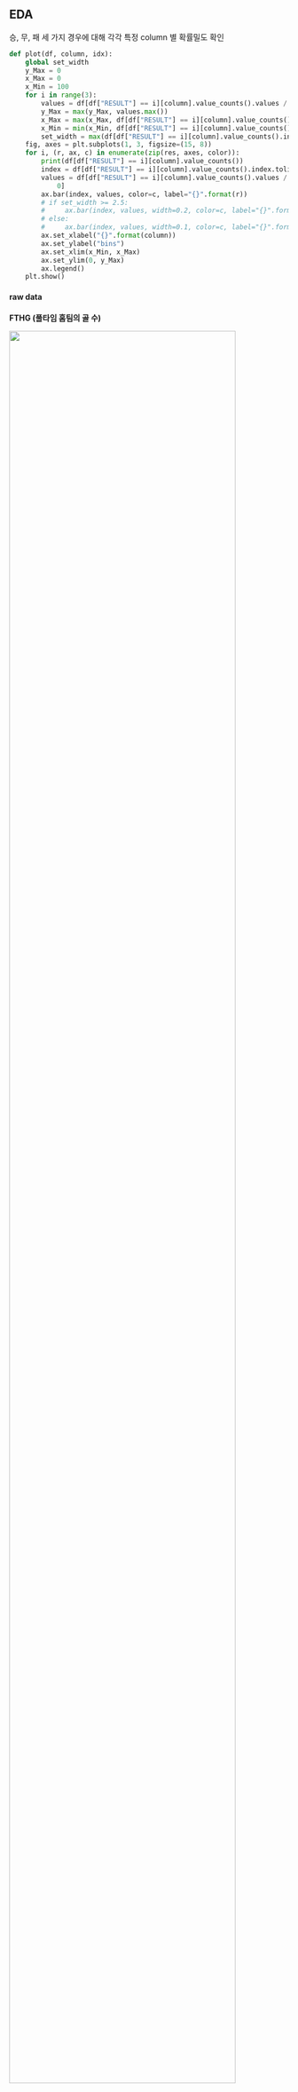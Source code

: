 ## EDA

승, 무, 패 세 가지 경우에 대해 각각 특정 column 별 확률밀도 확인

```python
def plot(df, column, idx):
    global set_width
    y_Max = 0
    x_Max = 0
    x_Min = 100
    for i in range(3):
        values = df[df["RESULT"] == i][column].value_counts().values / df[df["RESULT"] == i][column].shape[0]
        y_Max = max(y_Max, values.max())
        x_Max = max(x_Max, df[df["RESULT"] == i][column].value_counts().index.max())
        x_Min = min(x_Min, df[df["RESULT"] == i][column].value_counts().index.min())
        set_width = max(df[df["RESULT"] == i][column].value_counts().index)
    fig, axes = plt.subplots(1, 3, figsize=(15, 8))
    for i, (r, ax, c) in enumerate(zip(res, axes, color)):
        print(df[df["RESULT"] == i][column].value_counts())
        index = df[df["RESULT"] == i][column].value_counts().index.tolist()
        values = df[df["RESULT"] == i][column].value_counts().values / df[df["RESULT"] == i][column].shape[
            0]
        ax.bar(index, values, color=c, label="{}".format(r))
        # if set_width >= 2.5:
        #     ax.bar(index, values, width=0.2, color=c, label="{}".format(r))
        # else:
        #     ax.bar(index, values, width=0.1, color=c, label="{}".format(r))
        ax.set_xlabel("{}".format(column))
        ax.set_ylabel("bins")
        ax.set_xlim(x_Min, x_Max)
        ax.set_ylim(0, y_Max)
        ax.legend()
    plt.show()
```

#### raw data

**FTHG (풀타임 홈팀의 골 수)**

<img src="https://user-images.githubusercontent.com/58063806/117828439-c5591200-b2ac-11eb-915e-d7ac6c980150.png" width=90% />

**FTAG (풀타임 원정팀의 골 수)**

<img src="https://user-images.githubusercontent.com/58063806/117828574-e588d100-b2ac-11eb-99b7-a97000864c83.png" width=90%/>

**HTHG (전반 홈팀의 골 수)**

<img src="https://user-images.githubusercontent.com/58063806/117828676-018c7280-b2ad-11eb-838a-7ce987c76ace.png" width=90% />

**HTAG (전반 원정팀의 골 수)**

<img src="https://user-images.githubusercontent.com/58063806/117828897-3993b580-b2ad-11eb-9ae9-608ac1ce079e.png" width=90% />

**HS (홈팀의 슈팅 수)**

<img src="https://user-images.githubusercontent.com/58063806/117829049-592ade00-b2ad-11eb-9198-f9224dde7fcf.png" width=90% />

**AS (원정팀의 슈팅 수)**

<img src="https://user-images.githubusercontent.com/58063806/117829193-7d86ba80-b2ad-11eb-943e-78645cf60986.png" width=90% />

**HST (홈팀의 유효슈팅 수)**

<img src="https://user-images.githubusercontent.com/58063806/117829320-9e4f1000-b2ad-11eb-8a7c-5fa330c6fbed.png" width=90%/>

**AST (원정팀의 유효슈팅 수)**

<img src="https://user-images.githubusercontent.com/58063806/117829448-ba52b180-b2ad-11eb-8d66-b06363bf5085.png" width=90% />

**HF (홈팀이 얻은 파울 수)**

<img src="https://user-images.githubusercontent.com/58063806/117829540-d22a3580-b2ad-11eb-8dea-d510abc93e2c.png" width=90% />

**AF (원정팀이 얻은 파울 수)**

<img src="https://user-images.githubusercontent.com/58063806/117829801-0d2c6900-b2ae-11eb-8a80-65888232cf28.png" width=90% />

**HC (홈팀이 얻은 코너킥 수)**

<img src="https://user-images.githubusercontent.com/58063806/117829915-2503ed00-b2ae-11eb-9135-79265b00f6a2.png" width=90% />

**AC (원정팀이 얻은 코너킥 수)**

<img src="https://user-images.githubusercontent.com/58063806/117830125-4c5aba00-b2ae-11eb-8a44-6dbf53956f1c.png" width=90% />

**HY (홈팀의 옐로우카드 수)**

<img src="https://user-images.githubusercontent.com/58063806/117830196-5da3c680-b2ae-11eb-868e-24ff14392c13.png" width=90% />

**AY (원정팀의 옐로우카드 수)**

<img src="https://user-images.githubusercontent.com/58063806/117830431-993e9080-b2ae-11eb-9bd2-f6a77130bef2.png" width=90% />

**HR (홈팀의 레드카드 수)**

<img src="https://user-images.githubusercontent.com/58063806/117830533-b07d7e00-b2ae-11eb-81a5-3b7d5b21749c.png" width=90% />

**AR (원정팀의 레드카드 수)**

<img src="https://user-images.githubusercontent.com/58063806/117830666-d014a680-b2ae-11eb-966b-f2af033a1817.png" width=90% />

**<u>골에 대한 데이터들을 제외하고는 승, 무, 패 데이터 간의 차이가 미미함</u>**

#### 분산분석(ANOVA)을 통해 확인 

- 각 집단의 데이터 개수가 비슷하고 데이터 분포가 정규 분포를 이루는 경우에 신뢰도가 높음
- StandardScaler로 정규화를 진행 **(정규분포화)**
- SMOTE로 oversampling 진행 **(데이터 개수 맞춤)**

```python
scaler = StandardScaler()
scaled_train = scaler.fit_transform(train.iloc[:, 3:-1])
scaled_train = pd.DataFrame(scaled_train, columns=data.columns[3:-1])
sampler = SMOTE(random_state=42)
df = sampler.fit_resample(scaled_train, train.iloc[:, [-1]])
df = pd.concat([df[0], df[1]], axis=1)
fstat, p_val = f_oneway(df.loc[df["RESULT"] == 0, df.columns[:-1]],
                        df.loc[df["RESULT"] == 1, df.columns[:-1]],
                        df.loc[df["RESULT"] == 2, df.columns[:-1]])
```

AC (원정팀이 얻은 코너킥 수) 데이터에 대해 p-value 0.73으로 유의수준 0.05을 초과 (귀무가설 채택)

> 각 집단의 평균이 동일 (집단의 분류에 있어서 중요도가 떨어짐)

#### 사후검정을 통해 확인

- 특성별로 각 집단간의 차이 유무를 확인하기 위함

```python
for i in range(3, 19):
    print(train.columns[i])
    posthoc = pairwise_tukeyhsd(train.iloc[:, [i]], train.iloc[:, [-1]], alpha=0.05)
    print(posthoc)
    plt.figure(figsize=(10, 10))
    posthoc.plot_simultaneous()
    plt.title("{}".format(train.columns[i]))
    plt.show()
```

<img src="https://user-images.githubusercontent.com/58063806/117858511-eaf41480-b2c8-11eb-8203-f606ae93ef87.png" width=40% />

<img src="https://user-images.githubusercontent.com/58063806/117858638-09f2a680-b2c9-11eb-8471-103b4f4dee19.png" width=40% />

<img src="https://user-images.githubusercontent.com/58063806/117858762-2989cf00-b2c9-11eb-8ffe-1e70712828bc.png" width=40% />

- 위와 같이 파울, 코너킥, 옐로카드에 해당하는 특성들의 일부 집단이 동일한 것을 볼 수 있음
- EX)

<img src="https://user-images.githubusercontent.com/58063806/117859224-b03eac00-b2c9-11eb-8399-f49f1f7b6327.png" width=70%/>

- HF 특성은 승, 무, 패의 모든 경우에서 겹침 (모든 집단의 평균이 거의 동일하다고 판단)
- **데이터의 분포를 시각화 했던 것과 유사한 결과가 나옴 (골과 슈팅을 제외한 데이터들은 각 집단간의 분포 차이가 크지 않음)** 

#### Data quantization

- 연속형 데이터에 대해 각각 10개의 구간으로 나눠서 분포를 살펴봄

<img src="https://user-images.githubusercontent.com/58063806/119519053-117b7a80-bdb4-11eb-80df-2af97f634f66.png" width=50% />

<img src="https://user-images.githubusercontent.com/58063806/119519288-438cdc80-bdb4-11eb-96bf-d1fc64af1c36.png" width=50% />

<img src="https://user-images.githubusercontent.com/58063806/119519401-59020680-bdb4-11eb-8a63-1df7ddecb094.png" width=50% />

<img src="https://user-images.githubusercontent.com/58063806/119519343-4e477180-bdb4-11eb-9a17-7b8bc03f207d.png" width=50% />

SD(슈팅 시도의 차이)를 제외하고는 무승부를 중심으로 승리와 패배 레이블은 확실히 구분되는 분포를 보임 

#### Data Correlation

<img src="https://user-images.githubusercontent.com/58063806/120439266-49d71600-c3bd-11eb-8df8-f53a51d276eb.png" width=70% />

**홈팀과 원정팀의 차이**

- HTR : 하프타임 종료 후 결과
- FGD : 풀타임 득점 수
- 2HGD : 후반전 득점 수
- HGD : 전반전 득점 수
- SD : 슈팅 수
- STD : 유효슈팅 수
- Pezzali

> 위의 피처들은 비교적 높은 상관관계를 가짐을 볼 수 있음 (일반적으로 슈팅횟수와 골은 비례하기 때문이라고 생각됨)

**홈팀과 원정팀 고유의 값**

- HP : 홈팀의 이전 10경기 누적 승점 

- AP : 원정팀의 이전 10경기 누적 승점

> AP를 제외한 피처들이 경기결과에 있어서 약한 양적 상관관계를 보임
>
> AP는 원점팀의 승점이므로 이것이 크면 패배의 확률이 올라간다고 생각, 그러므로 홈을 중심으로 생성한 나머지 피처들과 경기결과에 있어서 약한 양적 상관관계를 보임  

<img src="https://user-images.githubusercontent.com/58063806/120441027-1e552b00-c3bf-11eb-9502-7790ebc410d1.png" width=100%/>

#### dataset 구성

통계적 분석을 기반으로 파울, 코너킥, 옐로우카드에 대한 데이터를 제외한 풀타임 골, 전반전 골, 슈팅, 유효슈팅, 레드카드, pezzali score 그리고 추가적으로 HTR (전반전 결과)를 기반으로 데이터셋 생성

> <img src="https://user-images.githubusercontent.com/58063806/118002520-a75de100-b382-11eb-8d4d-12df030c8bb3.png" width=60% />
>
> pezzali score - 홈팀의 공격시도 대비 골 * 원정팀의 공격시도 대비 골의 역수
>
> 공격과 수비에서 모두 효율적일수록 높은 pezzali score를 기록
>
> 참고문헌 - The harsh rule of the goals: data-driven performance indicators for football teams

**홈팀 - 원정팀 방식으로 구성 (data label : 0 - 패배, 1 - 무승부, 2 - 승리)**

**trainset**

<img src="https://user-images.githubusercontent.com/58063806/117999658-079f5380-b380-11eb-817a-7dbd38095cd0.png" width=40%/>

<img src="https://user-images.githubusercontent.com/58063806/117999855-3caba600-b380-11eb-912b-98c4ed86f54d.png" width=15% />

**testset**

<img src="https://user-images.githubusercontent.com/58063806/118000017-66fd6380-b380-11eb-8f66-6a4dc1b8896b.png" width=50% />

<img src="https://user-images.githubusercontent.com/58063806/118000514-d6735300-b380-11eb-91f8-86336ed001d5.png" width=15% />

(2 - 승리, 1 - 무승부, 0 - 패배)

**testset의 구성방식**

1. 해당 경기 홈팀과 원정팀의 이전 5경기 **맞대결 데이터들의 평균 값**
2. 해당 경기 **홈팀의 이전 5경기 데이터 평균 값** - 해당 경기 **원정팀의 이전 5경기 데이터 평균 값**
3. 해당 경기 **홈팀의 이전 홈 5경기 데이터 평균 값** - 해당 경기 **원정팀이 이전 원정 5경기 데이터 평균 값**
4. 위의 세 방식을 모두 합산한 후 평균

> 이전 5경기 데이터가 없는 경우는 있는 데이터 만큼만 평균, 아얘 없는 경우는 삭제

testset을 구성하고 PCA를 이용해서 2차원으로 차원축소 후 각 집단별 데이터의 분포를 살펴보고 성능을 측정

> 파라미터 튜닝을 거치지 않은 RandomForestClassifier를 사용해서 성능 측정

**trainset 분포**

- FGD, 2HGD, HGD, SD, STD, Pezzali, HTR

<img src="https://user-images.githubusercontent.com/58063806/119518805-d1b49300-bdb3-11eb-80e1-c243b202e1de.png" width=60% />

- FGD, 2HGD, HGD, SD, STD, Pezzali, HTR, HP, AP

<img src="https://user-images.githubusercontent.com/58063806/120449087-34ff8000-c3c7-11eb-8922-46e71d8e6b25.png" width=60% />

승리, 무승부, 패배의 경향이 어느 정도 구분되는 것을 볼 수 있음 

- 위의 결과에서 승리, 무승부, 패배의 경향이 어느 정도 나타나는 것으로 보아 리그에 상관없이 프리미어리그 외에 다른 리그의 데이터들도 추가해서 데이터의 개수를 더 늘릴 수 있다고 판단됨
- 또한 testset 구성방식에서 경기에 따라 가중치를 부여, 일부 방식을 혼합해서 사용 등 다양한 시도도 요구됨 

**testset 분포**

1번과 3번의 방식을 혼합해서 testset을 구성

**(이전 데이터에 해당하는 5경기에서 승, 무, 패의 빈도를 곱해줌으로써 가중치를 부여)**

- FGD, 2HGD, HGD, SD, STD, Pezzali, HTR

<img src="https://user-images.githubusercontent.com/58063806/120442079-37aaa700-c3c0-11eb-99bc-9d91fde756e5.png" width=60%/>

```python
confusion matrix
[[160   4  84]
 [ 83  14  75]
 [ 95   9 193]]
acc - 51.185%
```

- FGD, 2HGD, HGD, SD, STD, Pezzali, HTR, HP, AP

<img src="https://user-images.githubusercontent.com/58063806/120444013-2ebad500-c3c2-11eb-86ff-c406a5556324.png" width=60%/>

```python
confusion matrix
[[159   4  84]
 [ 83  11  75]
 [ 95   9 189]]
acc - 50.635%
```

**feature importance**

<img src="https://user-images.githubusercontent.com/58063806/120449161-29fa1f00-c3ca-11eb-9ce0-02b831755295.PNG" width=60% />

- 추가적으로 홈팀과 원정팀의 3경기, 5경기에 대한 연승과 연패에 해당하는 피처를 다음과 같이 구성했으나 학습에 영향을 미치지 않음  

<img src="https://user-images.githubusercontent.com/58063806/120442928-1ac2a380-c3c1-11eb-8450-0292ba5963f3.png" width=100% />

- 승리와 패배시에도 접전의 경우나 예측하기 힘든 결과가 나오는 경우 때문에 분포의 중앙부분에서 보다시피 승리, 무승부, 패배를 예측하지 못하는 것으로 보임

**승, 패에 대한 이진 분류**

- 데이터에서 승리한 label의 개수가 가장 많았기 때문에 무승부를 패배로 변환
  - FGD, 2HGD, HGD, SD, STD, Pezzali, HTR, HP, AP

<img src="https://user-images.githubusercontent.com/58063806/120446215-4c893980-c3c4-11eb-99b6-ef77ecf4e08b.png" width=60%s />

```python
confusion matrix
[[254 162]
 [105 188]]
acc - 62.341%
```



**최근 5경기 상대전적**

<img src="https://user-images.githubusercontent.com/58063806/116851771-00fd3780-ac2e-11eb-98cc-b3d2786ec66d.png" width=90%/>

5경기 상대전적이 없는 -1 값을 제외하고

패 : 0 ~ 1.2, 1.3 정도에 밀집

무 : 0.8 ~ 2 정도에 밀집

승 : 0.8 ~ 2.7 정도에 밀집 (3인 경우가 존재) 

**홈팀의 이전 5경기 성적**

<img src="https://user-images.githubusercontent.com/58063806/116852006-8254ca00-ac2e-11eb-8da8-cfd03b026d5f.png" width=90% />

패 : 0.5 ~ 1.3 정도에 밀집

무 : 0.7 ~ 1.7 정도에 밀집 (3인 경우 2.5% 정도 존재)

승 : 0.9 ~ 2.1 정도에 밀집 (3인 경우 7.5% 정도 존재)

**원정팀의 이전 5경기 성적**

<img src="https://user-images.githubusercontent.com/58063806/116852690-bc729b80-ac2f-11eb-86a0-44724a31585f.png" width=90% />

패 : 0.5 ~ 2.5 정도에 밀집 (3인 경우가 10% 존재)

무 : 패배와 비슷한 분포를 보이지만 3인 경우가 현저히 줄어듬

승 : 0 ~ 2.3 정도에 밀집 (무승부와 비슷한 분포를 보이지만 조금 더 왼쪽으로 이동한 경향)

**홈팀의 이전 5경기 득점**

<img src="https://user-images.githubusercontent.com/58063806/116853080-694d1880-ac30-11eb-8227-9fa1b03e6fb0.png" width=90%/>

패 : 0.5 ~ 2.3 정도에 밀집

무 : 패배와 비슷한 분포를 보이지만 1.5 이상 빈도가 약간 상승

승 : 마찬가지로 무승부에서 1.5 이상 빈도가 약간 상승한 모습 (3.0 이상의 값들도 어느 정도 존재)

**홈팀의 이전 5경기 실점**

<img src="https://user-images.githubusercontent.com/58063806/116853414-f6906d00-ac30-11eb-8e68-ec83f8e5f585.png" width=90% />

패 : 0.5 ~ 2 정도에 밀집 (3.0 이상의 값들이 어느 정도 존재)

무 : 0.4 ~ 1.7 정도에 밀집 (3.0을 넘는 값들이 존재하지 않음)

승 : 0.4 ~ 1.8 정도에 밀집 (대부분 2.7 이하의 값들로 구성)

**원정팀의 이전 5경기 득점**

<img src="https://user-images.githubusercontent.com/58063806/116853790-98b05500-ac31-11eb-8ca1-d8ca9fe72288.png" width=90% />

패 : 0.5 ~ 2.5 정도에 밀집 (2.5 이상의 값들도 10% 이상 존재)

무 : 0.3 ~ 1.8 정도에 밀집 (2.3 이상의 값들이 존재하지 않음)

승 : 0 ~ 1.8 정도에 밀집 (무승부에 비해 그래프가 왼쪽으로 조금 치우침)

**원정팀의 이전 5경기 실점**

<img src="https://user-images.githubusercontent.com/58063806/116854085-14aa9d00-ac32-11eb-861a-ecf8357288ea.png" width=90% />

패 : 0.3 ~ 2.0 정도에 밀집 (2.7 이상의 값들이 존재하지 않음)

무 : 0.7 ~ 2.3 정도에 밀집 

승 : 0.7 ~ 2.4 정도에 밀집

**홈팀의 풀타임 골 수의 평균치**

<img src="https://user-images.githubusercontent.com/58063806/116854553-d497ea00-ac32-11eb-818d-1fd067134f91.png" width=90% />

패 : 1 ~ 1.2 정도에 밀집 (1.2가 40%의 비율을 차지함)

무 :  패배와 비슷한 분포를 보이지만 1.2의 비율이 작어지고 1.9의 비율이 늘어남

승 : 무승부에 비해 1.2의 비율이 더욱 작아지고 1.9와 2.1의 비율이 늘어남

**홈팀의 하프타임 골 수의 평균치**

<img src="https://user-images.githubusercontent.com/58063806/116854593-e37e9c80-ac32-11eb-8067-30010e6f7ee9.png" width=90% />

풀타임 골 수 피처와 비슷한 양상으로 패배에서 승리로 갈수록 더 높은 수치의 비율이 높아지는 경향

**원정팀의 풀타임 골 수의 평균치**

<img src="C:\Users\salmon11\AppData\Roaming\Typora\typora-user-images\image-20210503171403922.png" width=90% />

**원정팀의 하프타임 골 수의 평균치**

<img src="https://user-images.githubusercontent.com/58063806/116854664-04df8880-ac33-11eb-9fff-32e97fe06ea4.png" width=90% />

홈팀 피처의 경우와 반대의 경향

**홈팀의 슈팅 평균치**

<img src="https://user-images.githubusercontent.com/58063806/116854813-42dcac80-ac33-11eb-9f24-72a4a37dd82d.png" width=90% />

**홈팀의 유효슈팅 평균치**

<img src="C:\Users\salmon11\AppData\Roaming\Typora\typora-user-images\image-20210503171645399.png" width=90% />

**홈팀의 얻은 파울 평균치** 

<img src="https://user-images.githubusercontent.com/58063806/116854898-6273d500-ac33-11eb-8004-a0e14e631055.png" width=90% />

**홈팀의 얻은 코너킥 평균치**

<img src="https://user-images.githubusercontent.com/58063806/116855612-a4514b00-ac34-11eb-9cbf-eab23f5b8c85.png" width=90% />

**홈팀의 옐로 카드 평균치**

<img src="https://user-images.githubusercontent.com/58063806/116855648-b206d080-ac34-11eb-9c06-42023dbeec06.png" width=90% />

**홈팀의 레드 카드 평균치**

<img src="https://user-images.githubusercontent.com/58063806/116855694-c21eb000-ac34-11eb-927c-12789c4118dc.png" width=90% />

**원정팀의 슈팅 평균치**

<img src="https://user-images.githubusercontent.com/58063806/116855174-ea59df00-ac33-11eb-89c3-eb0495726203.png" width=90% />

**원정팀의 유효슈팅 평균치**

<img src="https://user-images.githubusercontent.com/58063806/116855219-fcd41880-ac33-11eb-884d-0c69407f202f.png" width=90% />

**원정팀의 얻은 파울 평균치** 

<img src="https://user-images.githubusercontent.com/58063806/116855249-0a899e00-ac34-11eb-830a-a7228db5905e.png" width=90% />

**원정팀의 얻은 코너킥 평균치**

<img src="https://user-images.githubusercontent.com/58063806/116855282-19705080-ac34-11eb-8c48-b811562d548a.png" width=90%/>

**원정팀의 옐로 카드 평균치**

<img src="https://user-images.githubusercontent.com/58063806/116855324-29883000-ac34-11eb-92f0-953f5566368f.png" width=90%/>

**원정팀의 레드 카드 평균치**

<img src="https://user-images.githubusercontent.com/58063806/116855364-373db580-ac34-11eb-90f7-4bf518123fd0.png" width=90% />



- 슈팅과 유효슈팅에 있어서는 패배시에 비해 무승부와 승리시에 더 높은 수치를 기록하는 비율이 상승하는 것을 볼 수 있음 
- 피파울, 얻은 코너킥, 옐로 카드에 있어서는 승리, 무승부, 패배 시에 두드러진 분포의 변화가 없고 크게 차이가 없음

- 레드 카드는 일반적으로 많이 발생하지 않음에 따라 전체 평균치는 가치가 없다고 판단 (이전 5경기와 같은 식으로 수정하거나 제외 고려)
  - 이전 5경기에서 받은 레드카드 수로 변경 (성능에 미치는 영향 미미)
- 대부분의 오분류는 패배나 무승부를 승리로 예측하는 경우

<img src="https://user-images.githubusercontent.com/58063806/117242911-2cbc2f80-ae71-11eb-86ff-0217ed0c2690.png" width=10% />

데이터가 많지 않은 상황에서 무승부나 패배에 비해 승리 데이터가 약 1700 ~ 2000개 가량 많은 것이 가장 큰 이유로 보임 

- 또한 중요하다고 생각되는 H2H_record 값이 -1로 관측되는 데이터가 5767개로 절반이 넘어가는 문제가 있는데 이 부분은 상대전적 경기수를 3경기로 줄여서 데이터를 다시 생성할 필요가 있음
  
- 상대전적 경기수를 3경기로 줄여도 H2H_record 값이 -1로 관측되는 데이터가 3754개 발생
  
- H2H_record , L5_home_record, L5_away_record, L5_home_GF, L5_home_GA, L5_away_GF, L5_away_GA와 같이 이전 5경기를 기준으로 생성한 피처들은 이전 경기수가 이에 미치지 못하는 데이터들에 있어서는 -1로 일괄처리하는 대신 이전 경기에 대해 같은 방식을 적용해 볼 필요가 있음   
  - H2H_record는 여전히 1324개의 -1 값이 존재
  - <img src="https://user-images.githubusercontent.com/58063806/117410381-4d59b780-af4d-11eb-80d8-49a67c9a44f1.png" width=20% />
  - 나머지 피처들도 위와 같은 양의 결측치가 발생
  
- 또한 2부리그 경기에 대해서는 일괄적으로 0.8로 감소시키는 것보다 2부리그에 있던 팀이 프리미어리그에 승격해서 치르는 경기에 한정해서 피처 부분적으로 감소와 증가를 시켜볼 필요가 있음 **(리그 수준에 따른 가중치를 부여)**
  - 피처를 생성할 때 **해당 시점에 1부 리그에 있는 상태(1부 리그 경기)일 때 지난 경기 중 2부 리그에서 치른 경기에 대해 가중치 부여**
    - 승점, 득점, 슈팅, 유효슈팅은 80%로 감소
    - 실점은 120%로 증가
  - 반대로 **해당 시점에 2부 리그에 있는 상태(2부 리그 경기)일 때 지난 경기 중 1부 리그에서 치른 경기에 대해 가중치 부여**
    - 승점, 득점, 슈팅, 유효슈팅은 120%로 증가
    - 실점은 80%로 감소

- 전반적인 피처 수정 이후에도 성능에 큰 변화는 없음

  - 추가적인 피처 생성과 데이터를 더 늘릴 필요가 있어보임
  - championship의 기록이 있는 0405 시즌부터 1819 시즌까지 train dataset (13774 row)

  <img src="https://user-images.githubusercontent.com/58063806/117671758-1bae4e00-b1e4-11eb-9835-815221650b0a.png" width=13%/>

  - 1920 시즌과 현재까지 기록이 있는 2021 시즌의 프리미어리그 경기를 대상으로 test dataset구성 (717 row)

  <img src="https://user-images.githubusercontent.com/58063806/117671915-44cede80-b1e4-11eb-92b8-d885cf7781cd.png" width=13% />

   

#### Feature importance

- Random forest

<img src="https://user-images.githubusercontent.com/58063806/117673922-3681c200-b1e6-11eb-8768-300aa09624db.png" width=60% />

- XGBoost

<img src="https://user-images.githubusercontent.com/58063806/117674145-616c1600-b1e6-11eb-9df6-2f8d8391da83.png" width=60% />

- LGBM

<img src="https://user-images.githubusercontent.com/58063806/117674299-8496c580-b1e6-11eb-9983-f91b808c6a96.png" width=60% />

- 레드카드에 대한 피처는 대부분 낮은 중요도를 보임
- 예상외로 이전 5경기를 대상으로 구성한 피처들보다 전체의 평균치 피처들이 더 높은 중요도를 나타냄
  - 이전 5경기를 대상으로 구성한 피처들의 결측치 때문으로 예상 (H2H_record는 1466개의 -1 값 존재)

